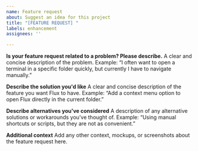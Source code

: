 ```yaml
---
name: Feature request
about: Suggest an idea for this project
title: "[FEATURE REQUEST] "
labels: enhancement
assignees: ''

---
```


**Is your feature request related to a problem? Please describe.**
A clear and concise description of the problem.
Example: “I often want to open a terminal in a specific folder quickly, but currently I have to navigate manually.”

**Describe the solution you'd like**
A clear and concise description of the feature you want Flux to have.
Example: “Add a context menu option to open Flux directly in the current folder.”

**Describe alternatives you've considered**
A description of any alternative solutions or workarounds you’ve thought of.
Example: “Using manual shortcuts or scripts, but they are not as convenient.”

**Additional context**
Add any other context, mockups, or screenshots about the feature request here.

